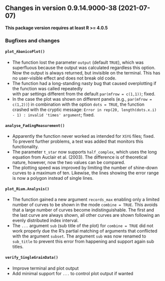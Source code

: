 




<!-- NEWS.md was auto-generated by NEWS.Rmd. Please DO NOT edit by hand!-->

## Changes in version 0.9.14.9000-38 (2021-07-07)

**This package version requires at least R \>= 4.0.5**

### Bugfixes and changes

#### `plot_AbanicoPlot()`

-   The function lost the parameter `output` (default `TRUE`), which was
    superfluous because the output was calculated regardless this
    option. Now the output is always returned, but invisible on the
    terminal. This has no user-visible effect and does not break old
    code.
-   The function had a long-standing nasty bug that caused overplotting
    if the function was called repeatedly  
    with par settings different from the default `par(mfrow = c(1,1))`;
    fixed.
-   In the case the plot was shown on different panels (e.g.,
    `par(mfrow = c(1,2))`) in combination with the option `dots = TRUE`,
    the function crashed with the cryptic message:
    `Error in rep(20, length(dots.x.i) - 1) : invalid 'times' argument`;
    fixed.

#### `analyse_FadingMeasurement()`

-   Apparently the function never worked as intended for `XSYG` files;
    fixed. To prevent further problems, a test was added that monitors
    this functionality.
-   The parameter `t_star` now supports `half_complex`, which uses the
    long equation from Auclair et al. (2003). The difference is of
    theoretical nature, however, now the two values can be compared.
-   The plotting speed was improved by limiting the number of shine-down
    curves to a maximum of ten. Likewise, the lines showing the error
    range is now a polygon instead of single lines.

#### `plot_RLum.Analysis()`

-   The function gained a new argument `records_max` enabling only a
    limited number of curves to be shown in the mode `combine = TRUE`.
    This avoids that a large number of curves become indistinguishable.
    The first and the last curve are always shown, all other curves are
    shown following an evenly distributed index interval.
-   The `...` argument `sub` (sub title of the plot) for
    `combine = TRUE` did not work properly due the R’s partial matching
    of arguments that conflicted with the argument `subset`. The
    argument `sub` was now renamed to `sub_title` to prevent this error
    from happening and support again sub titles.

#### `verify_SingleGrainData()`

-   Improve terminal and plot output
-   Add minimal support for `...` to control plot output if wanted
